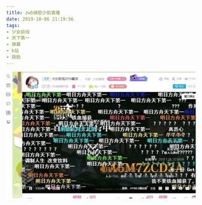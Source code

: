 ```yaml
---
title: zwb骑脸少前直播
date: 2019-10-06 21:19:56
tags:
- 少女前线
- 天下第一
- 弹幕
- b站
- 跳脸
---
```

![](2019-10-06-21-19/01.jpg)

